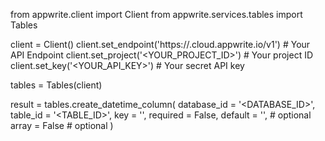 from appwrite.client import Client
from appwrite.services.tables import Tables

client = Client()
client.set_endpoint('https://<REGION>.cloud.appwrite.io/v1') # Your API Endpoint
client.set_project('<YOUR_PROJECT_ID>') # Your project ID
client.set_key('<YOUR_API_KEY>') # Your secret API key

tables = Tables(client)

result = tables.create_datetime_column(
    database_id = '<DATABASE_ID>',
    table_id = '<TABLE_ID>',
    key = '',
    required = False,
    default = '', # optional
    array = False # optional
)

